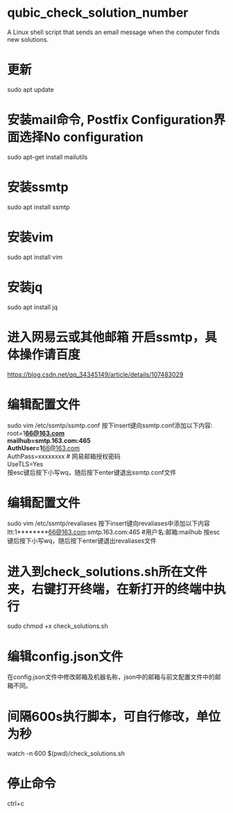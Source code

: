 # qubic_check_solution_number
A Linux shell script that sends an email message when the computer finds new solutions.
# 更新
sudo apt update
# 安装mail命令, Postfix Configuration界面选择No configuration
sudo apt-get install mailutils
# 安装ssmtp
sudo apt install ssmtp
# 安装vim
sudo apt install vim
# 安装jq
sudo apt install jq

# 进入网易云或其他邮箱 开启ssmtp，具体操作请百度
https://blog.csdn.net/qq_34345149/article/details/107483029

# 编辑配置文件
sudo vim /etc/ssmtp/ssmtp.conf
按下insert键向ssmtp.conf添加以下内容:
root=1********66@163.com\
mailhub=smtp.163.com:465\
AuthUser=1********66@163.com\
AuthPass=xxxxxxxx # 网易邮箱授权密码\
UseTLS=Yes\
按esc键后按下小写wq，随后按下enter键退出ssmtp.conf文件

# 编辑配置文件
sudo vim /etc/ssmtp/revaliases
按下insert键向revaliases中添加以下内容
ltt:1********66@163.com:smtp.163.com:465    #用户名:邮箱:mailhub
按esc键后按下小写wq，随后按下enter键退出revaliases文件

# 进入到check_solutions.sh所在文件夹，右键打开终端，在新打开的终端中执行
sudo chmod +x check_solutions.sh
# 编辑config.json文件
在config.json文件中修改邮箱及机器名称，json中的邮箱与前文配置文件中的邮箱不同。
# 间隔600s执行脚本，可自行修改，单位为秒
watch -n 600 $(pwd)/check_solutions.sh

# 停止命令
ctrl+c


